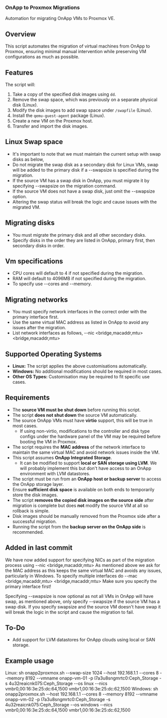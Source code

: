 ### OnApp to Proxmox Migrations

Automation for migrating OnApp VMs to Proxmox VE.

## Overview
This script automates the migration of virtual machines from OnApp to Proxmox, ensuring minimal manual intervention while preserving VM configurations as much as possible.

## Features
The script will:
1. Take a copy of the specified disk images using `dd`.
2. Remove the swap space, which was previously on a separate physical disk (Linux).
3. Modify the disk images to add swap space under `/swapfile` (Linux).
4. Install the `qemu-guest-agent` package (Linux).
5. Create a new VM on the Proxmox host.
6. Transfer and import the disk images.

## Linux Swap space
- It's important to note that we must maintain the current setup with swap disks as below,
- Do not migrate the swap disk as a secondary disk for Linux VMs, swap will be added to the primary disk if a --swapsize is specified during the migration.
- If the source VM has a swap disk in OnApp, you must migrate it by specifying --swapsize on the migration command.
- If the source VM does not have a swap disk, just omit the --swapsize option.
- Altering the swap status will break the logic and cause issues with the migrated VM.

## Migrating disks 
- You must migrate the primary disk and all other secondary disks.
- Specify disks in the order they are listed in OnApp, primary first, then secondary disks in order.

## Vm specifications
- CPU cores will default to 4 if not specified during the migration.
- RAM will default to 4096MB if not specified during the migration.
- To specify use --cores and --memory.

## Migrating networks
- You must specify network interfaces in the correct order with the primary interface first.
- Use the same virtual MAC address as listed in OnApp to avoid any issues after the migration.
- List network interfaces as follows, --nic <bridge,macaddr,mtu> <bridge,macaddr,mtu>

## Supported Operating Systems
- **Linux:** The script applies the above customisations automatically.
- **Windows:** No additional modifications should be required in most cases.
- **Other OS Types:** Customisation may be required to fit specific use cases. 

## Requirements
- The **source VM must be shut down** before running this script.
- The script **does not shut down** the source VM automatically.
- The source OnApp VMs must have **virtio** support, this will be true in most cases.
  - If using non-virtio, modifications to the controller and disk type configs under the hardware panel of the VM may be required before booting the VM in Proxmox.
- The script requires the **MAC address** of the network interface to maintain the same virtual MAC and avoid network issues inside the VM.
- This script assumes **OnApp Integrated Storage**.
  - It can be modified to support **local or SAN storage using LVM**. We will probably implement this but don't have access to an OnApp environment with LVM datastores.
- The script must be run from an **OnApp host or backup server** to access the OnApp storage layer.
- Ensure **sufficient disk space** is available on both ends to temporarily store the disk images.
- The script **removes the copied disk images on the source side** after migration is complete but does **not** modify the source VM at all so rollback is simple.
- Disk images should be manually removed from the Proxmox side after a successful migration.
- Running the script from the **backup server on the OnApp side** is recommended.

## Added in last commit
We have now added support for specifying NICs as part of the migration process using --nic <bridge,macaddr,mtu>
As mentioned above we ask for the MAC address as this keeps the same virtual MAC and avoids any issues, particularly in Windows. 
To specify multiple interfaces do --mac <bridge,macaddr,mtu> <bridge,macaddr,mtu>
Make sure you specify the primary interface first!

Specifying --swapsize is now optional as not all VMs in OnApp will have swap, as mentioned above, only specify --swapsize if the source VM has a swap disk.
If you specify swapsize and the source VM doesn't have swap it will break the logic in the script and cause the migration to fail. 

## To-Do
- Add support for LVM datastores for OnApp clouds using local or SAN storage. 
  
## Example usage
Linux: sh onapp2proxmox.sh --swap-size 1024 --host 192.168.1.1 --cores 8 --memory 8192 --vmname onapp-vm-01 -p l7a3u8sngmrtc0:Ceph_Storage -s 4u32reaicnk075:Ceph_Storage --os linux --nics vmbr0,00:16:3e:25:dc:64,1500 vmbr1,00:16:3e:25:dc:62,1500
Windows: sh onapp2proxmox.sh --host 192.168.1.1 --cores 8 --memory 8192 --vmname onapp-vm-02 -p l7a3u8sngmrtc0:Ceph_Storage -s 4u32reaicnk075:Ceph_Storage --os windows --nics vmbr0,00:16:3e:25:dc:64,1500 vmbr1,00:16:3e:25:dc:62,1500